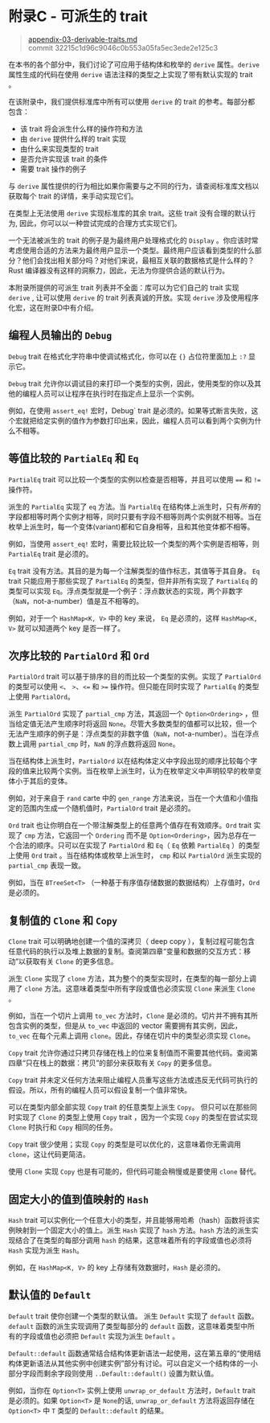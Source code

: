 # 附录C - 可派生的 trait

> [appendix-03-derivable-traits.md][appendix-03]
> <br />
> commit 32215c1d96c9046c0b553a05fa5ec3ede2e125c3

[appendix-03]: https://github.com/rust-lang/book/blob/master/second-edition/src/appendix-03-derivable-traits.md
[commit]: https://github.com/rust-lang/book/commit/32215c1d96c9046c0b553a05fa5ec3ede2e125c3

在本书的各个部分中，我们讨论了可应用于结构体和枚举的 `derive` 属性。`derive` 属性生成的代码在使用 `derive` 语法注释的类型之上实现了带有默认实现的 trait 。

在该附录中，我们提供标准库中所有可以使用 `derive` 的 trait 的参考。每部分都包含：

* 该 trait 将会派生什么样的操作符和方法
* 由 `derive` 提供什么样的 trait 实现
* 由什么来实现类型的 trait
* 是否允许实现该 trait 的条件
* 需要 trait 操作的例子

与 `derive` 属性提供的行为相比如果你需要与之不同的行为，请查阅标准库文档以获取每个 trait 的详情，来手动实现它们。 

在类型上无法使用 `derive` 实现标准库的其余 trait。这些 trait 没有合理的默认行为, 因此，你可以以一种尝试完成的合理方式实现它们。

一个无法被派生的 trait 的例子是为最终用户处理格式化的 `Display` 。你应该时常考虑使用合适的方法来为最终用户显示一个类型。最终用户应该看到类型的什么部分？他们会找出相关部分吗？对他们来说，最相互关联的数据格式是什么样的？Rust 编译器没有这样的洞察力，因此，无法为你提供合适的默认行为。

本附录所提供的可派生 trait 列表并不全面：库可以为它们自己的 trait 实现 `derive` , 让可以使用 `derive` 的 trait 列表真诚的开放。实现 `derive` 涉及使用程序化宏，这在附录D中有介绍。

## 编程人员输出的 `Debug`

`Debug` trait 在格式化字符串中使调试格式化，你可以在 `{}` 占位符里面加上 `:?` 显示它。

`Debug` trait 允许你以调试目的来打印一个类型的实例，因此，使用类型的你以及其他的编程人员可以让程序在执行时在指定点上显示一个实例。

例如，在使用 `assert_eq!` 宏时，Debug` trait 是必须的。如果等式断言失败，这个宏就把给定实例的值作为参数打印出来，因此，编程人员可以看到两个实例为什么不相等。

## 等值比较的 `PartialEq` 和 `Eq`

`PartialEq` trait 可以比较一个类型的实例以检查是否相等，并且可以使用 `==` 和 `!=` 操作符。

派生的 `PartialEq` 实现了 `eq` 方法。当 `PartialEq` 在结构体上派生时，只有*所有*的字段都相等时两个实例才相等，同时只要有字段不相等则两个实例就不相等。当在枚举上派生时，每一个变体(variant)都和它自身相等，且和其他变体都不相等。

例如，当使用 `assert_eq!` 宏时，需要比较比较一个类型的两个实例是否相等，则 `PartialEq` trait 是必须的。

`Eq` trait 没有方法。其目的是为每一个注解类型的值作标志，其值等于其自身。 `Eq` trait 只能应用于那些实现了 `PartialEq` 的类型，但并非所有实现了 `PartialEq` 的类型可以实现 `Eq`。浮点类型就是一个例子：浮点数状态的实现，两个非数字（`NaN`，not-a-number）值是互不相等的。

例如，对于一个 `HashMap<K, V>` 中的 key 来说， `Eq` 是必须的，这样 `HashMap<K, V>` 就可以知道两个 key 是否一样了。

## 次序比较的 `PartialOrd` 和 `Ord`

`PartialOrd` trait 可以基于排序的目的而比较一个类型的实例。实现了 `PartialOrd` 的类型可以使用 `<`、 `>`、`<=` 和 `>=` 操作符。但只能在同时实现了 `PartialEq` 的类型上使用 `PartialOrd`。 

派生 `PartialOrd` 实现了 `partial_cmp` 方法，其返回一个 `Option<Ordering>` ，但当给定值无法产生顺序时将返回 `None`。尽管大多数类型的值都可以比较，但一个无法产生顺序的例子是：浮点类型的非数字值（`NaN`，not-a-number）。当在浮点数上调用 `partial_cmp` 时，`NaN` 的浮点数将返回 `None`。

当在结构体上派生时，`PartialOrd` 以在结构体定义中字段出现的顺序比较每个字段的值来比较两个实例。当在枚举上派生时，认为在枚举定义中声明较早的枚举变体小于其后的变体。

例如，对于来自于 `rand` carte 中的 `gen_range` 方法来说，当在一个大值和小值指定的范围内生成一个随机值时，`PartialOrd` trait 是必须的。

`Ord` trait 也让你明白在一个带注解类型上的任意两个值存在有效顺序。`Ord` trait 实现了 `cmp` 方法，它返回一个 `Ordering` 而不是 `Option<Ordering>`，因为总存在一个合法的顺序。只可以在实现了 `PartialOrd` 和 `Eq`（ `Eq` 依赖 `PartialEq` ）的类型上使用 `Ord` trait 。当在结构体或枚举上派生时， `cmp` 和以 `PartialOrd` 派生实现的 `partial_cmp` 表现一致。

例如，当在 `BTreeSet<T>` （一种基于有序值存储数据的数据结构）上存值时，`Ord` 是必须的。

## 复制值的 `Clone` 和 `Copy`

`Clone` trait 可以明确地创建一个值的深拷贝（ deep copy ），复制过程可能包含任意代码的执行以及堆上数据的复制。查阅第四章“变量和数据的交互方式：移动”以获取有关 `Clone` 的更多信息。

派生 `Clone` 实现了 `clone` 方法，其为整个的类型实现时，在类型的每一部分上调用了 `clone` 方法。这意味着类型中所有字段或值也必须实现 `Clone` 来派生 `Clone` 。

例如，当在一个切片上调用 `to_vec` 方法时，`Clone` 是必须的。切片并不拥有其所包含实例的类型，但是从 `to_vec` 中返回的 vector 需要拥有其实例，因此，`to_vec` 在每个元素上调用 `clone`。因此，存储在切片中的类型必须实现 `Clone`。

`Copy` trait 允许你通过只拷贝存储在栈上的位来复制值而不需要其他代码。查阅第四章“只在栈上的数据：拷贝”的部分来获取有关 `Copy` 的更多信息。

`Copy` trait 并未定义任何方法来阻止编程人员重写这些方法或违反无代码可执行的假设。所以，所有的编程人员可以假设复制一个值非常快。

可以在类型内部全部实现 `Copy` trait 的任意类型上派生 `Copy`。 但只可以在那些同时实现了 `Clone` 的类型上使用 `Copy` trait ，因为一个实现 `Copy` 的类型在尝试实现 `Clone` 时执行和 `Copy` 相同的任务。

`Copy` trait 很少使用；实现 `Copy` 的类型是可以优化的，这意味着你无需调用 `clone`，这让代码更简洁。

使用 `Clone` 实现 `Copy` 也是有可能的，但代码可能会稍慢或是要使用 `clone` 替代。

## 固定大小的值到值映射的 `Hash`

`Hash` trait 可以实例化一个任意大小的类型，并且能够用哈希（hash）函数将该实例映射到一个固定大小的值上。派生 `Hash` 实现了 `hash` 方法。`hash` 方法的派生实现结合了在类型的每部分调用 `hash` 的结果，这意味着所有的字段或值也必须将 `Hash` 实现为派生 `Hash`。 

例如，在 `HashMap<K, V>` 的 key 上存储有效数据时，`Hash` 是必须的。

## 默认值的 `Default`

`Default` trait 使你创建一个类型的默认值。 派生 `Default` 实现了 `default` 函数。`default` 函数的派生实现调用了类型每部分的 `default` 函数，这意味着类型中所有的字段或值也必须把 `Default` 实现为派生 `Default` 。

`Default::default` 函数通常结合结构体更新语法一起使用，这在第五章的“使用结构体更新语法从其他实例中创建实例”部分有讨论。可以自定义一个结构体的一小部分字段而剩余字段则使用 `..Default::default()` 设置为默认值。

例如，当你在 `Option<T>` 实例上使用 `unwrap_or_default` 方法时，`Default` trait是必须的。如果 `Option<T>` 是 `None`的话, `unwrap_or_default` 方法将返回存储在 `Option<T>` 中 `T` 类型的 `Default::default` 的结果。
